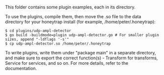 This folder contains some plugin examples, each in its directory.

To use the plugins, compile them, then move the .so file to the data directory for your honeytrap install (for example, /home/peter/.honeytrap):

    $ cd plugins/udp-ampl-detector
    $ go build -buildmode=plugin udp-ampl-detector.go # For smaller plugin sizes, append "-ldflags '-s'"
    $ cp udp-ampl-detector.so /home/peter/.honeytrap

To write plugins, write them under "package main" in a separate directory, and make sure to export the correct function(s) - Transform for transforms, Service for services, and so on. For more details, refer to the documentation.